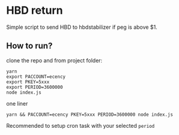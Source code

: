 # HBD return

Simple script to send HBD to hbdstabilizer if peg is above $1.

## How to run?

clone the repo and from project folder:

```
yarn
export PACCOUNT=ecency
export PKEY=5xxx
export PERIOD=3600000
node index.js
```

one liner

```
yarn && PACCOUNT=ecency PKEY=5xxx PERIOD=3600000 node index.js
```

Recommended to setup cron task with your selected `period`
